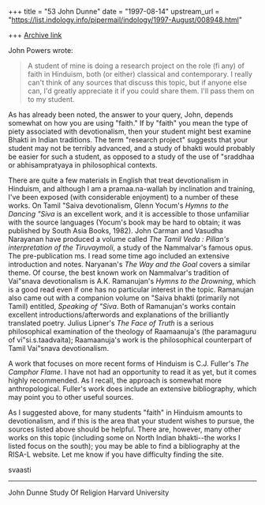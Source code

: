 +++
title = "53 John Dunne"
date = "1997-08-14"
upstream_url = "https://list.indology.info/pipermail/indology/1997-August/008948.html"

+++
[Archive link](https://list.indology.info/pipermail/indology/1997-August/008948.html)

John Powers wrote:

>A student of mine is doing a research project on the role (fi any) of faith
>in Hinduism, both (or either) classical and contemporary. I really can't
>think of any sources that discuss this topic, but if anyone else can, I'd
>greatly appreciate it if you could share them. I'll pass them on to my
>student.

As has already been noted, the answer to your query, John, depends somewhat
on how you are using "faith." If by "faith" you mean the type of piety
associated with devotionalism, then your student might best examine Bhakti
in Indian traditions. The term "research project" suggests that your
student may not be terribly advanced, and a study of bhakti would probably
be easier for such a student, as opposed to a study of the use of "sraddhaa
or abhisampratyaya in philosophical contexts.

There are quite a few materials in English that treat devotionalism in
Hinduism, and although I am a pramaa.na-wallah by inclination and training,
I've been exposed (with considerable enjoyment) to a number of these works.
On Tamil "Saiva devotionalism, Glenn Yocum's _Hymns to the Dancing "Siva_
is an excellent work, and it is accessible to those unfamiliar with the
source languages (Yocum's book may be hard to obtain; it was published by
South Asia Books, 1982). John Carman and Vasudha Narayanan have produced a
volume called _The Tamil Veda : Pillan's interpretation of the
Tiruvaymoli_, a study of the Nammalvar's famous opus. The pre-publication
ms. I read some time ago included an extensive introduction and notes.
Naryanan's _The Way and the Goal_ covers a similar theme. Of course, the
best known work on Nammalvar's tradition of Vai"snava devotionalism is A.K.
Ramanujan's _Hymns to the Drowning_, which is a good read even if one has
no particular interest in the topic. Ramanujan also came out with a
companion volume on "Saiva bhakti (primarily not Tamil) entitled, _Speaking
of "Siva_. Both of Ramanujan's works contain excellent
introductions/afterwords and explanations of the brilliantly translated
poetry. Julius Lipner's _The Face of Truth_ is a serious philosophical
examination of  the theology of Raamaanuja's (the paramaguru of
vi"si.s.taadvaita); Raamaanuja's work is the philosophical counterpart of
Tamil Vai"snava devotionalism. 

A work that focuses on more recent forms of Hinduism is C.J. Fuller's _The
Camphor Flame_. I have not had an opportunity to read it as yet, but it
comes highly recommended. As I recall, the approach is somewhat more
anthropological. Fuller's work does include an extensive bibliography,
which may point you to other useful sources.

As I suggested above, for many students "faith" in Hinduism amounts to
devotionalism, and if this is the area that your student wishes to pursue,
the sources listed above should be helpful. There are, however, many other
works on this topic (including some on North Indian bhakti--the works I
listed focus on the south); you may be able to find a bibliography at the
RISA-L website. Let me know if you have difficulty finding the site.

svaasti




________________________

John Dunne
Study Of Religion
Harvard University




